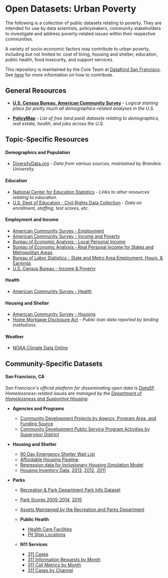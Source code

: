 # Open Datasets: Urban Poverty

The following is a collection of public datasets relating to poverty. They are intended for use  by data scientists, policymakers, community stakeholders to investigate and address poverty-related issues within their respective communities.

A variety of socio-economic factors may contribute to urban poverty, including but not limited to: cost of living, housing and shelter, education, public health, food insecurity, and support services. 

This repository is maintained by the Core Team at [DataKind San Francisco](http://www.datakind.org/chapters/datakind-sf). See [here]() for more information on how to contribute.

## General Resources

* **[U.S. Census Bureau, American Community Survey](http://bit.ly/1M2wMJQ)** - _Logical starting place for pretty much all demographics-related analyses in the U.S._

* **[PolicyMap](http://bit.ly/2FjI2VN)** - _List of free (and paid) datasets relating to demographics, real estate, health, and jobs across the U.S._


## Topic-Specific Resources

#### Demographics and Population
* [DiversityData.org](http://bit.ly/2oDWSNs) - _Data from various sources, maintained by Brandeis University._

#### Education
* [National Center for Education Statistics](http://bit.ly/2l1J4Yl) - _Links to other resources relating to education._
* [U.S. Dept of Education - Civil Rights Data Collection](http://bit.ly/2CZH8sE) - _Data on enrollment, staffing, test scores, etc._

#### Employment and Income
* [American Community Survey - Employment](http://bit.ly/2oGQHIx)
* [American Community Survey - Income and Poverty](http://bit.ly/2FegEp7)
* [Bureau of Economic Analysis - Local Personal Income](http://bit.ly/2FcfLNH)
* [Bureau of Economic Analysis - Real Personal Income for States and Metropolitan Areas](http://bit.ly/2h4riE5)
* [Bureau of Labor Statistics - State and Metro Area Employment, Hours, & Earnings](http://bit.ly/2HZZGfZ)
* [U.S. Census Bureau - Income & Poverty](http://bit.ly/2z01e41)

#### Health
* [American Community Survey - Health](http://bit.ly/2F96NAR)

#### Housing and Shelter
* [American Community Survey - Housing](http://bit.ly/2F9j8sF)
* [Home Mortgage Disclosure Act](http://bit.ly/2oM5GQA) - _Public loan data reported by lending institutions._

#### Weather
* [NOAA Climate Data Online](http://bit.ly/2tcqLZX)

## Community-Specific Datasets

#### San Francisco, CA
_San Francisco's official platform for disseminating open data is [DataSF](https://datasf.org/opendata/). Homelessness-related issues are managed by the [Department of Homelessness and Supportive Housing](http://hsh.sfgov.org/)._

* **Agencies and Programs**
  * [Community Development Projects by Agency, Program Area, and Funding Source](http://bit.ly/2tdR5mv)
  * [Community Development Public Service Program Activities by Supervisor District](http://bit.ly/2CWqTwh)


* **Housing and Shelter**
  * [90 Day Emergency Shelter Wait List](http://bit.ly/2FORuhM)
  * [Affordable Housing Pipeline](http://bit.ly/2oFt2rR)
  * [Regression data for Inclusionary Housing Simulation Model](http://bit.ly/2Fcyfld)
  * [Housing Inventory Data](http://bit.ly/2oNDay7), [2013](http://bit.ly/2oKExyv), [2012](http://bit.ly/2CWNybM), [2011](http://bit.ly/2oNKVUy)


* **Parks**
  * [Recreation & Park Department Park Info Dataset](http://bit.ly/2t9PhuU)
  * [Park Scores 2005-2014](http://bit.ly/2FPWzqg), [2015](http://bit.ly/2FjxyG1)
  * [Assets Maintained by the Recreation and Parks Department](http://bit.ly/2FbGeLc)


  * **Public Health**
    * [Health Care Facilities](http://bit.ly/2H134FT)
    * [Pit Stop Locations](http://bit.ly/2FkAoug)


  * **N11 Services**
    * [311 Cases](http://bit.ly/2Fk5PFa)
    * [311 Information Requests by Month](http://bit.ly/2H1y5Kb)
    * [311 Call Metrics by Month](http://bit.ly/2I3iI5c)
    * [311 Cases by Channel](http://bit.ly/2F9QCav)
